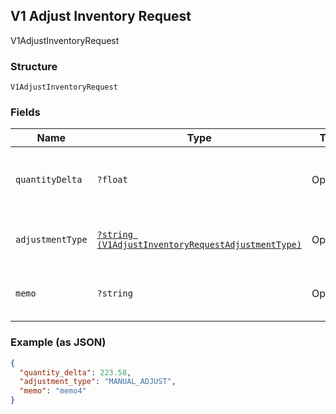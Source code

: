## V1 Adjust Inventory Request

V1AdjustInventoryRequest

### Structure

`V1AdjustInventoryRequest`

### Fields

| Name | Type | Tags | Description | Getter | Setter |
|  --- | --- | --- | --- | --- | --- |
| `quantityDelta` | `?float` | Optional | The number to adjust the variation's quantity by. | getQuantityDelta(): ?float | setQuantityDelta(?float quantityDelta): void |
| `adjustmentType` | [`?string (V1AdjustInventoryRequestAdjustmentType)`](/doc/models/v1-adjust-inventory-request-adjustment-type.md) | Optional | - | getAdjustmentType(): ?string | setAdjustmentType(?string adjustmentType): void |
| `memo` | `?string` | Optional | A note about the inventory adjustment. | getMemo(): ?string | setMemo(?string memo): void |

### Example (as JSON)

```json
{
  "quantity_delta": 223.58,
  "adjustment_type": "MANUAL_ADJUST",
  "memo": "memo4"
}
```

